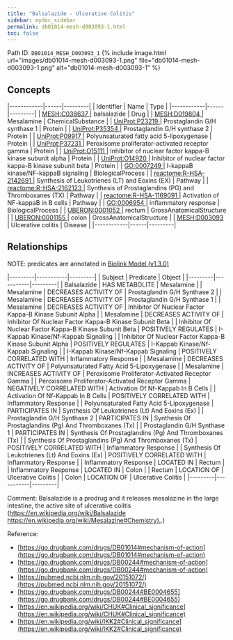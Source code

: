 ```yaml
---
title: "Balsalazide - Ulcerative Colitis"
sidebar: mydoc_sidebar
permalink: db01014-mesh-d003093-1.html
toc: false 
---
```



Path ID: `DB01014_MESH_D003093_1`
{% include image.html url="images/db01014-mesh-d003093-1.png" file="db01014-mesh-d003093-1.png" alt="db01014-mesh-d003093-1" %}

## Concepts

|------------|------|---------|
| Identifier | Name | Type    |
|------------|------|---------|
| <a href="https://identifiers.org/MESH:C038637">MESH:C038637 </a> | balsalazide | Drug |
| <a href="https://identifiers.org/MESH:D019804">MESH:D019804 </a> | Mesalamine | ChemicalSubstance |
| <a href="https://identifiers.org/UniProt:P23219">UniProt:P23219 </a> | Prostaglandin G/H synthase 1 | Protein |
| <a href="https://identifiers.org/UniProt:P35354">UniProt:P35354 </a> | Prostaglandin G/H synthase 2 | Protein |
| <a href="https://identifiers.org/UniProt:P09917">UniProt:P09917 </a> | Polyunsaturated fatty acid 5-lipoxygenase | Protein |
| <a href="https://identifiers.org/UniProt:P37231">UniProt:P37231 </a> | Peroxisome proliferator-activated receptor gamma | Protein |
| <a href="https://identifiers.org/UniProt:O15111">UniProt:O15111 </a> | Inhibitor of nuclear factor kappa-B kinase subunit alpha | Protein |
| <a href="https://identifiers.org/UniProt:O14920">UniProt:O14920 </a> | Inhibitor of nuclear factor kappa-B kinase subunit beta | Protein |
| <a href="https://identifiers.org/GO:0007249">GO:0007249 </a> | I-kappaB kinase/NF-kappaB signaling | BiologicalProcess |
| <a href="https://identifiers.org/reactome:R-HSA-2142691">reactome:R-HSA-2142691 </a> | Synthesis of Leukotrienes (LT) and Eoxins (EX) | Pathway |
| <a href="https://identifiers.org/reactome:R-HSA-2162123">reactome:R-HSA-2162123 </a> | Synthesis of Prostaglandins (PG) and Thromboxanes (TX) | Pathway |
| <a href="https://identifiers.org/reactome:R-HSA-1169091">reactome:R-HSA-1169091 </a> | Activation of NF-kappaB in B cells | Pathway |
| <a href="https://identifiers.org/GO:0006954">GO:0006954 </a> | inflammatory response | BiologicalProcess |
| <a href="https://identifiers.org/UBERON:0001052">UBERON:0001052 </a> | rectum | GrossAnatomicalStructure |
| <a href="https://identifiers.org/UBERON:0001155">UBERON:0001155 </a> | colon | GrossAnatomicalStructure |
| <a href="https://identifiers.org/MESH:D003093">MESH:D003093 </a> | Ulcerative colitis | Disease |
|------------|------|---------|

## Relationships


NOTE: predicates are annotated in <a href="https://github.com/biolink/biolink-model/releases/tag/v1.3.0">Biolink Model (v1.3.0)</a>

|---------|-----------|---------|
| Subject | Predicate | Object  |
|---------|-----------|---------|
| Balsalazide | HAS METABOLITE | Mesalamine |
| Mesalamine | DECREASES ACTIVITY OF | Prostaglandin G/H Synthase 2 |
| Mesalamine | DECREASES ACTIVITY OF | Prostaglandin G/H Synthase 1 |
| Mesalamine | DECREASES ACTIVITY OF | Inhibitor Of Nuclear Factor Kappa-B Kinase Subunit Alpha |
| Mesalamine | DECREASES ACTIVITY OF | Inhibitor Of Nuclear Factor Kappa-B Kinase Subunit Beta |
| Inhibitor Of Nuclear Factor Kappa-B Kinase Subunit Beta | POSITIVELY REGULATES | I-Kappab Kinase/Nf-Kappab Signaling |
| Inhibitor Of Nuclear Factor Kappa-B Kinase Subunit Alpha | POSITIVELY REGULATES | I-Kappab Kinase/Nf-Kappab Signaling |
| I-Kappab Kinase/Nf-Kappab Signaling | POSITIVELY CORRELATED WITH | Inflammatory Response |
| Mesalamine | DECREASES ACTIVITY OF | Polyunsaturated Fatty Acid 5-Lipoxygenase |
| Mesalamine | INCREASES ACTIVITY OF | Peroxisome Proliferator-Activated Receptor Gamma |
| Peroxisome Proliferator-Activated Receptor Gamma | NEGATIVELY CORRELATED WITH | Activation Of Nf-Kappab In B Cells |
| Activation Of Nf-Kappab In B Cells | POSITIVELY CORRELATED WITH | Inflammatory Response |
| Polyunsaturated Fatty Acid 5-Lipoxygenase | PARTICIPATES IN | Synthesis Of Leukotrienes (Lt) And Eoxins (Ex) |
| Prostaglandin G/H Synthase 2 | PARTICIPATES IN | Synthesis Of Prostaglandins (Pg) And Thromboxanes (Tx) |
| Prostaglandin G/H Synthase 1 | PARTICIPATES IN | Synthesis Of Prostaglandins (Pg) And Thromboxanes (Tx) |
| Synthesis Of Prostaglandins (Pg) And Thromboxanes (Tx) | POSITIVELY CORRELATED WITH | Inflammatory Response |
| Synthesis Of Leukotrienes (Lt) And Eoxins (Ex) | POSITIVELY CORRELATED WITH | Inflammatory Response |
| Inflammatory Response | LOCATED IN | Rectum |
| Inflammatory Response | LOCATED IN | Colon |
| Rectum | LOCATION OF | Ulcerative Colitis |
| Colon | LOCATION OF | Ulcerative Colitis |
|---------|-----------|---------|

Comment: Balsalazide is a prodrug and it releases mesalazine in the large intestine, the active site of ulcerative colitis (https://en.wikipedia.org/wiki/Balsalazide [https://en.wikipedia.org/wiki/Mesalazine#Chemistry).](https://en.wikipedia.org/wiki/Mesalazine#Chemistry).)

Reference: 
  - [https://go.drugbank.com/drugs/DB01014#mechanism-of-action](https://go.drugbank.com/drugs/DB01014#mechanism-of-action)
  - [https://go.drugbank.com/drugs/DB00244#mechanism-of-action](https://go.drugbank.com/drugs/DB00244#mechanism-of-action)
  - [https://pubmed.ncbi.nlm.nih.gov/20151072/](https://pubmed.ncbi.nlm.nih.gov/20151072/)
  - [https://go.drugbank.com/drugs/DB00244#BE0004655](https://go.drugbank.com/drugs/DB00244#BE0004655)
  - [https://en.wikipedia.org/wiki/CHUK#Clinical_significance](https://en.wikipedia.org/wiki/CHUK#Clinical_significance)
  - [https://en.wikipedia.org/wiki/IKK2#Clinical_significance](https://en.wikipedia.org/wiki/IKK2#Clinical_significance)

